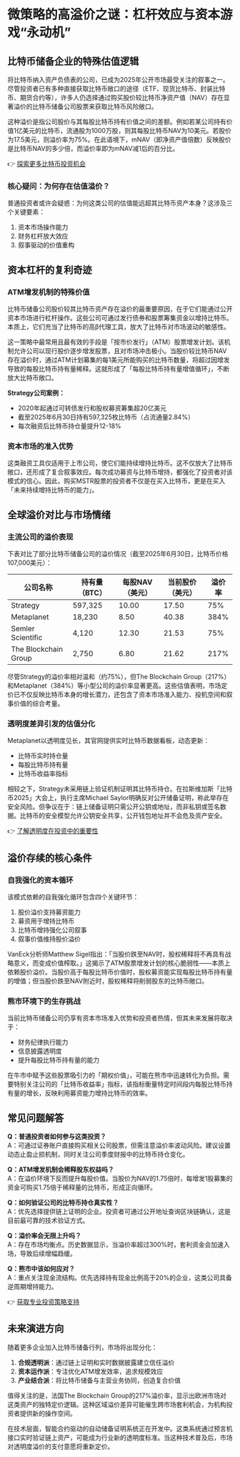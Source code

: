 # 微策略的高溢价之谜：杠杆效应与资本游戏“永动机”

## 比特币储备企业的特殊估值逻辑

将比特币纳入资产负债表的公司，已成为2025年公开市场最受关注的叙事之一。尽管投资者已有多种直接获取比特币敞口的途径（ETF、现货比特币、封装比特币、期货合约等），许多人仍选择通过购买股价较比特币净资产值（NAV）存在显著溢价的比特币储备公司股票来获取比特币风险敞口。

这种溢价是指公司股价与其每股比特币持有价值之间的差额。例如若某公司持有价值1亿美元的比特币，流通股为1000万股，则其每股比特币NAV为10美元。若股价为17.5美元，则溢价率为75%。在此语境下，mNAV（即净资产值倍数）反映股价是比特币NAV的多少倍，而溢价率即为mNAV减1后的百分比。

👉 [探索更多比特币投资机会](https://bit.ly/okx_welcome)

### 核心疑问：为何存在估值溢价？

普通投资者或许会疑惑：为何这类公司的估值能远超其比特币资产本身？这涉及三个关键要素：
1. 资本市场操作能力
2. 财务杠杆放大效应
3. 叙事驱动的价值重构

## 资本杠杆的复利奇迹

### ATM增发机制的特殊价值

比特币储备公司股价较其比特币资产存在溢价的最重要原因，在于它们能通过公开资本市场进行杠杆操作。这些公司可通过发行债券和股票筹集资金以增持比特币。本质上，它们充当了比特币的高β代理工具，放大了比特币对市场波动的敏感性。

这一策略中最常用且最有效的手段是「按市价发行」（ATM）股票增发计划。该机制允许公司以现行股价逐步增发股票，且对市场冲击极小。当股价较比特币NAV存在溢价时，通过ATM计划募集的每1美元所能购买的比特币数量，将超过因增发导致的每股比特币持有量稀释。这就形成了「每股比特币持有量增值循环」，不断放大比特币敞口。

**Strategy公司案例：**
- 2020年起通过可转债发行和股权募资筹集超20亿美元
- 截至2025年6月30日持有597,325枚比特币（占流通量2.84%）
- 每次融资后比特币持仓量提升12-18%

### 资本市场的准入优势

这类融资工具仅适用于上市公司，使它们能持续增持比特币。这不仅放大了比特币敞口，还形成了复合叙事效应。每次成功募资与比特币增持，都强化了投资者对该模式的信心。因此，购买MSTR股票的投资者不仅是在买入比特币，更是在买入「未来持续增持比特币的能力」。

## 全球溢价对比与市场情绪

### 主流公司的溢价表现

下表对比了部分比特币储备公司的溢价情况（截至2025年6月30日，比特币价格107,000美元）：

| 公司名称              | 持有量（BTC） | 每股NAV（美元） | 当前股价（美元） | 溢价率 |
|-----------------------|---------------|-----------------|------------------|--------|
| Strategy              | 597,325       | 10.00           | 17.50            | 75%    |
| Metaplanet            | 18,230        | 8.50            | 40.38            | 384%   |
| Semler Scientific     | 4,120         | 12.30           | 21.53            | 75%    |
| The Blockchain Group  | 2,750         | 6.80            | 21.62            | 217%   |

尽管Strategy的溢价率相对温和（约75%），但The Blockchain Group（217%）和Metaplanet（384%）等小型公司的溢价率显著更高。这些估值表明，市场定价已不仅反映比特币本身的增长潜力，还包含了资本市场准入能力、投机空间和叙事价值的综合考量。

### 透明度差异引发的估值分化

Metaplanet以透明度见长，其官网提供实时比特币数据看板，动态更新：
- 比特币实时持仓量
- 每股比特币持有量
- 比特币收益率指标

相较之下，Strategy未采用链上验证机制证明其比特币持仓。在拉斯维加斯「比特币2025」大会上，执行主席Michael Saylor明确反对公开储备证明，称此举存在安全风险。但争议在于：链上储备证明只需公开公钥或地址，而非私钥或签名数据。比特币的安全模型允许公钥安全共享，公开钱包地址并不会危及资产安全。

👉 [了解透明度在投资中的重要性](https://bit.ly/okx_welcome)

## 溢价存续的核心条件

### 自我强化的资本循环

该模式依赖的自我强化循环包含四个关键环节：
1. 股价溢价支持募资能力
2. 募资用于增持比特币
3. 比特币增持强化公司叙事
4. 叙事价值维持股价溢价

VanEck分析师Matthew Sigel指出：「当股价跌至NAV时，股权稀释将不再具有战略意义，而变成价值榨取。」这揭示了ATM股票增发计划的核心脆弱性——本质上依赖股价溢价。当股价高于每股比特币价值时，股权募资能实现每股比特币持有量的增值；但当股价跌至NAV附近时，股权稀释将削弱股东的比特币敞口。

### 熊市环境下的生存挑战

当前比特币储备公司仍享有资本市场准入优势和投资者热情，但其未来发展将取决于：
- 财务纪律执行能力
- 信息披露透明度
- 提升每股比特币持有量的能力

在牛市中赋予这些股票吸引力的「期权价值」，可能在熊市中迅速转化为负担。需要特别关注公司的「比特币收益率」指标，该指标衡量特定时间段内每股比特币持有量的增长，反映利用募资能力增持比特币的效率。

## 常见问题解答

**Q：普通投资者如何参与这类投资？**  
A：可通过证券账户直接购买相关公司股票，但需注意溢价率波动风险。建议设置动态止盈止损机制，同时关注公司季度财报中的比特币持仓变化。

**Q：ATM增发机制会稀释股东权益吗？**  
A：在溢价环境下反而提升每股价值。当股价为NAV的1.75倍时，每增发1股募集的资金可购买1.75倍于稀释量的比特币，形成正向循环。

**Q：如何验证公司的比特币持仓真实性？**  
A：优先选择提供链上证明的企业。投资者可通过公开地址查询区块链确认，这是目前最可靠的技术验证方式。

**Q：溢价率会无限上升吗？**  
A：存在市场均衡点。历史数据显示，当溢价率超过300%时，套利资金会加速入场，导致后续增幅趋缓。

**Q：熊市中该如何应对？**  
A：重点关注现金流结构。优先选择持有现金比例高于20%的企业，这类公司具备逆周期增持能力。

👉 [获取专业投资策略支持](https://bit.ly/okx_welcome)

## 未来演进方向

随着更多企业加入比特币储备行列，市场将出现分化：
1. **合规透明派**：通过链上证明和实时数据披露建立信任溢价
2. **资本运作派**：专注优化ATM增发效率，追求规模效应
3. **产业结合派**：将比特币储备与主营业务协同，创造复合价值

值得关注的是，法国The Blockchain Group的217%溢价率，显示出欧洲市场对这类资产的独特定价逻辑。这种区域溢价差异可能催生跨市场套利机会，为机构投资者提供新的操作空间。

在技术层面，智能合约驱动的自动储备证明系统正在开发中。这类系统通过预言机接口实时验证链上资产，可能成为行业新的透明度标准。当这种技术普及后，市场对透明度溢价的支付意愿将重新定价。
